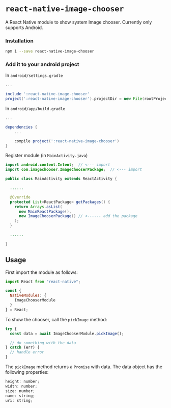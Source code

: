 # `react-native-image-chooser`

A React Native module to show system Image chooser. Currently only supports Android.

### Installation

```sh
npm i --save react-native-image-chooser
```

### Add it to your android project

In `android/settings.gradle`

```gradle
...

include ':react-native-image-chooser'
project(':react-native-image-chooser').projectDir = new File(rootProject.projectDir, '../node_modules/react-native-image-chooser/android')
```

In `android/app/build.gradle`

```gradle
...

dependencies {
    ...

    compile project(':react-native-image-chooser')
}
```

Register module (in `MainActivity.java`)

```java
import android.content.Intent;  // <--- import
import com.imagechooser.ImageChooserPackage;  // <--- import

public class MainActivity extends ReactActivity {

  ......

  @Override
  protected List<ReactPackage> getPackages() {
    return Arrays.asList(
      new MainReactPackage(),
      new ImageChooserPackage() // <------ add the package
    );
  }

  ......

}
```

## Usage

First import the module as follows:

```js
import React from "react-native";

const {
  NativeModules: {
    ImageChooserModule
  }
} = React;
```

To show the chooser, call the `pickImage` method:

```js
try {
  const data = await ImageChooserModule.pickImage();

  // do something with the data
} catch (err) {
  // handle error
}
```

The `pickImage` method returns a `Promise` with data. The data object has the following properties:

```js
height: number;
width: number;
size: number;
name: string;
uri: string;
```
